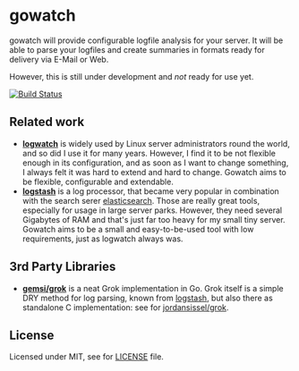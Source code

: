 # gowatch

gowatch will provide configurable logfile analysis for your server. It will be able to parse your logfiles and create
summaries in formats ready for delivery via E-Mail or Web.

However, this is still under development and _not_ ready for use yet.

[![Build Status](https://travis-ci.org/fxnn/gowatch.svg)](https://travis-ci.org/fxnn/gowatch)

## Related work

* **[logwatch](http://logwatch.sourceforge.net)** is widely used by Linux server administrators round the world, and so did
  I use it for many years. However, I find it to be not flexible enough in its configuration, and as soon as I want to
  change something, I always felt it was hard to extend and hard to change. Gowatch aims to be flexible, configurable
  and extendable.
* **[logstash](http://logstash.net)** is a log processor, that became very popular in combination with the search serer
  [elasticsearch](http://www.elasticsearch.org). Those are really great tools, especially for usage in large server
  parks. However, they need several Gigabytes of RAM and that's just far too heavy for my small tiny server. Gowatch
  aims to be a small and easy-to-be-used tool with low requirements, just as logwatch always was.

## 3rd Party Libraries

* **[gemsi/grok](http://github.com/gemsi/grok)** is a neat Grok implementation in Go. Grok itself is a simple DRY method
  for log parsing, known from [logstash](http://logstash.net/docs/latest/filters/grok), but also there as standalone C
  implementation: see for [jordansissel/grok](https://github.com/jordansissel/grok).

## License

Licensed under MIT, see for [LICENSE](LICENSE) file.
